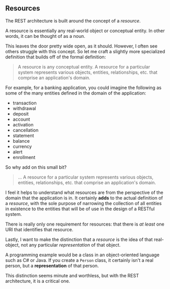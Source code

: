 ## Resources

The REST architecture is built around the concept of a _resource_.

A resource is essentially any real-world object or conceptual entity. In other words, it can be thought of as a noun.

This leaves the door pretty wide open, as it should. However, I often see others struggle with this concept. So let me craft a slightly more specialized definition that builds off of the formal definition:

> A resource is any conceptual entity. A resource for a particular system represents various objects, entities, relationships, etc. that comprise an application's domain.

For example, for a banking application, you could imagine the following as some of the many entities defined in the domain of the application:

- transaction
- withdrawal
- deposit
- account
- activation
- cancellation
- statement
- balance
- currency
- alert
- enrollment

So why add on this small bit?

> ... A resource for a particular system represents various objects, entities, relationships, etc. that comprise an application's domain.

I feel it helps to understand what resources are from the perspective of the domain that the application is in. It certainly **adds** to the actual definition of a _resource_, with the sole purpose of narrowing the collection of all entities in existence to the entities that will be of use in the design of a RESTful system.

There is really only one requirement for resources: that there is _at least_ one URI that identifies that resource.

Lastly, I want to make the distinction that a _resource_ is the idea of that real-object, not any particular _representation_ of that object.

A programming example would be a class in an object-oriented language such as C# or Java. If you create a `Person` class, it certainly isn't a real person, but a **representation** of that person.

This distinction seems minute and worthless, but with the REST architecture, it is a critical one.

